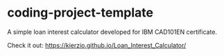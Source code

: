 # coding-project-template
A simple loan interest calculator developed for IBM CAD101EN certificate.

Check it out: 
https://kierzio.github.io/Loan_Interest_Calculator/
